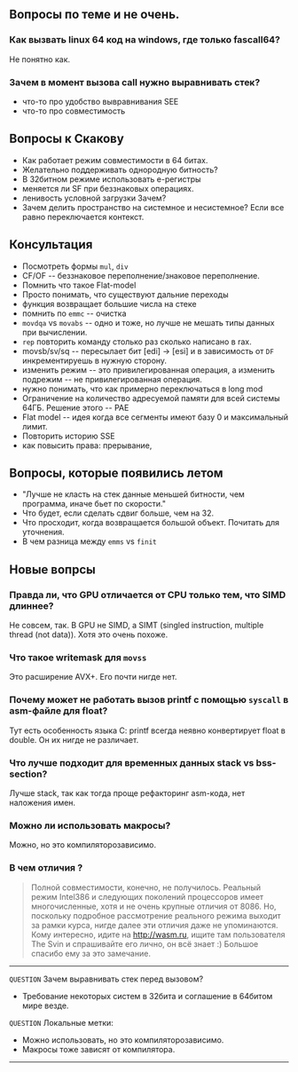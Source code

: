 ## Вопросы по теме и не очень.
### Как вызвать linux 64 код на windows, где только fascall64?

Не понятно как.

### Зачем в момент вызова call нужно выравнивать стек?

- что-то про удобство вывравнивания SEE
- что-то про совместимость

## Вопросы к Скакову

- Как работает режим совместимости в 64 битах.
- Желательно поддерживать однородную битность?
- В 32битном режиме использовать e-регистры
- меняется ли SF при беззнаковых операциях.
- ленивость условной загрузки Зачем?
- Зачем делить пространство на системное и несистемное? Если все равно переключается контекст.

## Консультация

- Посмотреть формы `mul`, `div`
- CF/OF -- беззнаковое переполнение/знаковое переполнение.
- Помнить что такое Flat-model
- Просто понимать, что существуют дальние переходы
- функция возвращает большие числа на стеке
- помнить по `emmc` -- очистка
- `movdqa` vs `movabs` -- одно и тоже, но лучше не мешать типы данных при вычислении.
- `rep` повторить команду столько раз сколько написано в rax.
- movsb/sv/sq -- пересылает бит \[edi\] -> \[esi\] и в зависимость от `DF` инкрементируешь в нужную сторону.
- изменить режим -- это привилегированная операция, а изменить подрежим -- не привилегированная операция.
- нужно понимать, что как примерно переключаться в long mod
- Ограничение на количество адресуемой памяти для всей системы 64ГБ. Решение этого -- PAE
- Flat model -- идея когда все сегменты имеют базу 0 и максимальный лимит.
- Повторить историю SSE
- как повысить права: прерывание,

## Вопросы, которые появились летом
- "Лучше не класть на стек данные меньшей битности, чем программа, иначе бьет по скорости."
- Что будет, если сделать сдвиг больше, чем на 32.
- Что просходит, когда возвращается большой объект. Почитать для уточнения.
- В чем разница между `emms` vs `finit`

## Новые вопрсы

### Правда ли, что GPU отличается от CPU только тем, что SIMD длиннее?
Не совсем, так. В GPU не SIMD, а SIMT (singled instruction, multiple thread (not data)).  Хотя это очень похоже.

### Что такое writemask для `movss`

Это расширение AVX+. Его почти нигде нет.

### Почему может не работать вызов printf с помощью `syscall` в asm-файле для float?

Тут есть особенность языка C: printf всегда неявно конвертирует float в double. Он их нигде не различает.

### Что лучше подходит для временных данных stack vs bss-section?

Лучше stack, так как тогда проще рефакторинг asm-кода, нет наложения имен.

### Можно ли использовать макросы?

Можно, но это компиляторозависимо.

### В чем отличия ?

> Полной совместимости, конечно, не получилось. Реальный режим Intel386 и следующих поколений процессоров имеет многочисленные, хотя и не очень крупные отличия от 8086.
> Но, поскольку подробное рассмотрение реального режима выходит за рамки курса, нигде далее эти отличия даже не упоминаются. Кому интересно, идите на http://wasm.ru, ищите там пользователя The Svin и спрашивайте его лично, он всё знает :)
> Большое спасибо ему за это замечание.


------------
`QUESTION` Зачем выравнивать стек перед вызовом?
- Требование некоторых систем в 32бита и соглашение в 64битом мире везде.

`QUESTION` Локальные метки:
- Можно использовать, но это компиляторозависимо.
- Макросы тоже зависят от компилятора.

--------
